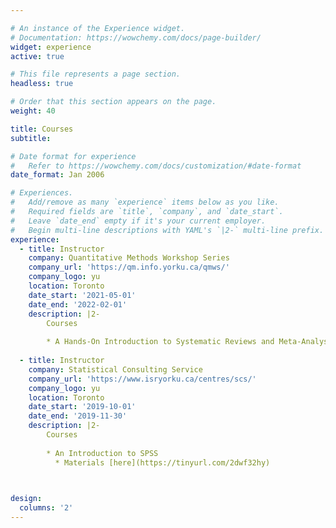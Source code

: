 ```yaml
---

# An instance of the Experience widget.
# Documentation: https://wowchemy.com/docs/page-builder/
widget: experience
active: true

# This file represents a page section.
headless: true

# Order that this section appears on the page.
weight: 40

title: Courses
subtitle:

# Date format for experience
#   Refer to https://wowchemy.com/docs/customization/#date-format
date_format: Jan 2006

# Experiences.
#   Add/remove as many `experience` items below as you like.
#   Required fields are `title`, `company`, and `date_start`.
#   Leave `date_end` empty if it's your current employer.
#   Begin multi-line descriptions with YAML's `|2-` multi-line prefix.
experience:
  - title: Instructor
    company: Quantitative Methods Workshop Series
    company_url: 'https://qm.info.yorku.ca/qmws/'
    company_logo: yu
    location: Toronto
    date_start: '2021-05-01'
    date_end: '2022-02-01'
    description: |2-
        Courses
        
        * A Hands-On Introduction to Systematic Reviews and Meta-Analysis
        
  - title: Instructor
    company: Statistical Consulting Service
    company_url: 'https://www.isryorku.ca/centres/scs/'
    company_logo: yu
    location: Toronto
    date_start: '2019-10-01'
    date_end: '2019-11-30'
    description: |2-
        Courses
        
        * An Introduction to SPSS 
          * Materials [here](https://tinyurl.com/2dwf32hy)

      

design:
  columns: '2'
---
```

